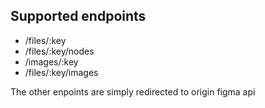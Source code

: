 ## Supported endpoints

- /files/:key
- /files/:key/nodes
- /images/:key
- /files/:key/images

The other enpoints are simply redirected to origin figma api
